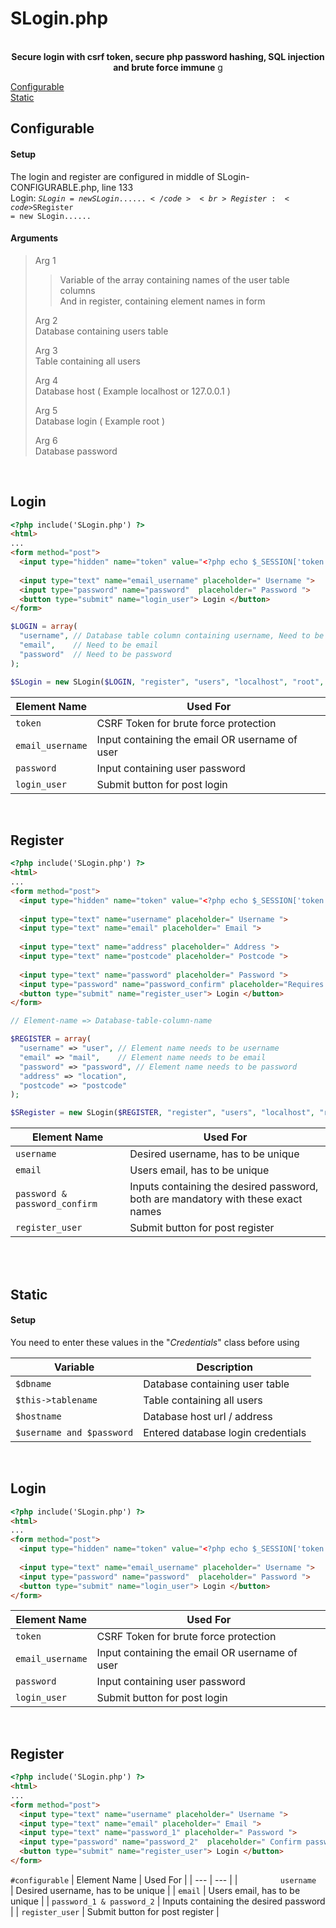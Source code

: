 # SLogin.php
<p align="center"><br>
  <strong>Secure login with csrf token, secure php password hashing, SQL injection and brute force immune</strong> 
  <a href="#Static"> g </a>
</p>

[Configurable](#Configurable)  
[Static](#Static) 


## Configurable

#### Setup
The login and register are configured in middle of SLogin-CONFIGURABLE.php, line 133 <br>
Login: <code>$SLogin = new SLogin......</code> <br>
Register: <code>$SRegister = new SLogin......</code> <br>

#### Arguments
>Arg 1 <br>
>
>> Variable of the array containing names of the user table columns <br>
>> And in register, containing element names in form
>
>Arg 2 <br>
>Database containing users table
>
>Arg 3 <br>
>Table containing all users
>
>Arg 4 <br>
>Database host ( Example localhost or 127.0.0.1 )
>
>Arg 5 <br>
>Database login ( Example root )
>
>Arg 6 <br>
>Database password




<br>

## Login
```html
<?php include('SLogin.php') ?>
<html>
...
<form method="post">
  <input type="hidden" name="token" value="<?php echo $_SESSION['token'] ?>">
  
  <input type="text" name="email_username" placeholder=" Username ">
  <input type="password" name="password"  placeholder=" Password ">
  <button type="submit" name="login_user"> Login </button>
</form>
```
```php
$LOGIN = array(
  "username", // Database table column containing username, Need to be username
  "email",    // Need to be email
  "password"  // Need to be password
);

$SLogin = new SLogin($LOGIN, "register", "users", "localhost", "root", "password");
```

| Element Name | Used For |
| --- | --- |
| `token` | CSRF Token for brute force protection |
| `email_username` | Input containing the email OR username of user |
| `password` | Input containing user password |
| `login_user` | Submit button for post login |

<br>

## Register
```html
<?php include('SLogin.php') ?>
<html>
...
<form method="post">
  <input type="hidden" name="token" value="<?php echo $_SESSION['token'] ?>"> <!-- REQUIRED -->
  
  <input type="text" name="username" placeholder=" Username ">
  <input type="text" name="email" placeholder=" Email ">
  
  <input type="text" name="address" placeholder=" Address ">
  <input type="text" name="postcode" placeholder=" Postcode ">
  
  <input type="text" name="password" placeholder=" Password ">
  <input type="password" name="password_confirm" placeholder="Requires this exact name"> <!-- REQUIRED -->
  <button type="submit" name="register_user"> Login </button>
</form>
```
```php
// Element-name => Database-table-column-name

$REGISTER = array(
  "username" => "user", // Element name needs to be username
  "email" => "mail",    // Element name needs to be email
  "password" => "password", // Element name needs to be password
  "address" => "location",
  "postcode" => "postcode"
);

$SRegister = new SLogin($REGISTER, "register", "users", "localhost", "root", "password");
```

| Element Name | Used For |
| --- | --- |
| `username` | Desired username, has to be unique |
| `email` | Users email, has to be unique |
| `password & password_confirm` | Inputs containing the desired password, both are mandatory with these exact names |
| `register_user` | Submit button for post register |

<br>
<br>

## Static

#### Setup
You need to enter these values in the "*Credentials*" class before using

| Variable | Description |
| --- | --- |
| `$dbname` | Database containing user table |
| `$this->tablename` | Table containing all users |
| `$hostname` | Database host url / address |
| `$username and $password` | Entered database login credentials |

<br>

## Login
```html
<?php include('SLogin.php') ?>
<html>
...
<form method="post">
  <input type="hidden" name="token" value="<?php echo $_SESSION['token'] ?>">
  
  <input type="text" name="email_username" placeholder=" Username ">
  <input type="password" name="password"  placeholder=" Password ">
  <button type="submit" name="login_user"> Login </button>
</form>
```

| Element Name | Used For |
| --- | --- |
| `token` | CSRF Token for brute force protection |
| `email_username` | Input containing the email OR username of user |
| `password` | Input containing user password |
| `login_user` | Submit button for post login |

<br>

## Register
```html
<?php include('SLogin.php') ?>
<html>
...
<form method="post">
  <input type="text" name="username" placeholder=" Username ">
  <input type="text" name="email" placeholder=" Email ">
  <input type="text" name="password_1" placeholder=" Password ">
  <input type="password" name="password_2"  placeholder=" Confirm password ">
  <button type="submit" name="register_user"> Login </button>
</form>
```
`#configurable` 
| Element Name | Used For |
| --- | --- |
| `          username          ` | Desired username, has to be unique |
| `email` | Users email, has to be unique |
| `password_1 & password_2` | Inputs containing the desired password |
| `register_user` | Submit button for post register |
